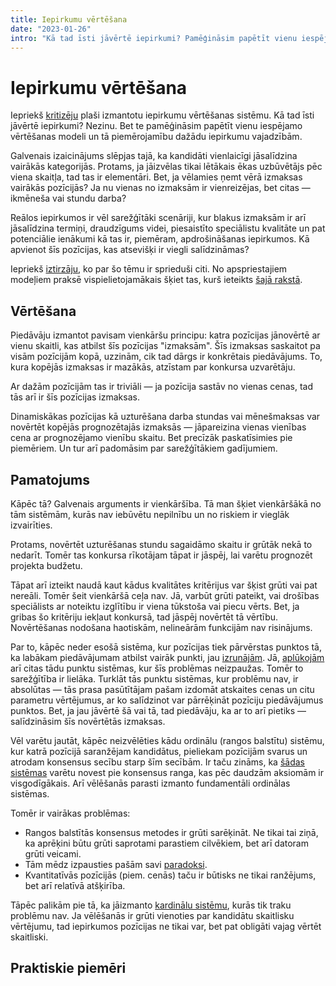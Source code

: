 ```yaml
---
title: Iepirkumu vērtēšana
date: "2023-01-26"
intro: "Kā tad īsti jāvērtē iepirkumi? Pamēģināsim papētīt vienu iespējamo vērtēšanas modeli un tā piemērotību dažādu iepirkumu vajadzībām."
---
```


# Iepirkumu vērtēšana

Iepriekš [kritizēju](/blog/iepirkumi) plaši izmantotu iepirkumu vērtēšanas
sistēmu. Kā tad īsti jāvērtē iepirkumi? Nezinu. Bet te pamēģināsim papētīt
vienu iespējamo vērtēšanas modeli un tā piemērojamību dažādu iepirkumu
vajadzībām.

Galvenais izaicinājums slēpjas tajā, ka kandidāti vienlaicīgi jāsalīdzina
vairākās kategorijās. Protams, ja jāizvēlas tikai lētākais ēkas uzbūvētājs
pēc viena skaitļa, tad tas ir elementāri. Bet, ja vēlamies ņemt vērā izmaksas
vairākās pozīcijās? Ja nu vienas no izmaksām ir vienreizējas, bet citas —
ikmēneša vai stundu darba?

Reālos iepirkumos ir vēl sarežģītāki scenāriji, kur blakus izmaksām ir arī
jāsalīdzina termiņi, draudzīgums videi, piesaistīto speciālistu kvalitāte un
pat potenciālie ienākumi kā tas ir, piemēram, apdrošināšanas iepirkumos. Kā
apvienot šīs pozīcijas, kas atsevišķi ir viegli salīdzināmas?

Iepriekš [iztirzāju](/blog/iepirkumu-teorija), ko par šo tēmu ir sprieduši
citi. No apspriestajiem modeļiem praksē vispielietojamākais šķiet tas, kurš
ieteikts [šajā rakstā](https://www.sciencedirect.com/science/article/abs/pii/S1478409213000198).

## Vērtēšana

Piedāvāju izmantot pavisam vienkāršu principu: katra pozīcijas jānovērtē ar
vienu skaitli, kas atbilst šīs pozīcijas "izmaksām". Šīs izmaksas saskaitot pa
visām pozīcijām kopā, uzzinām, cik tad dārgs ir konkrētais piedāvājums. To,
kura kopējās izmaksas ir mazākās, atzīstam par konkursa uzvarētāju.

Ar dažām pozīcijām tas ir triviāli — ja pozīcija sastāv no vienas cenas, tad
tās arī ir šīs pozīcijas izmaksas.

Dinamiskākas pozīcijas kā uzturēšana darba stundas vai mēnešmaksas var novērtēt
kopējās prognozētajās izmaksās — jāpareizina vienas vienības cena ar
prognozējamo vienību skaitu. Bet precīzāk paskatīsimies pie piemēriem. Un tur
arī padomāsim par sarežģītākiem gadījumiem.

## Pamatojums

Kāpēc tā? Galvenais arguments ir vienkāršība. Tā man šķiet vienkāršākā no tām
sistēmām, kurās nav iebūvētu nepilnību un no riskiem ir vieglāk izvairīties.

Protams, novērtēt uzturēšanas stundu sagaidāmo skaitu ir grūtāk nekā to
nedarīt. Tomēr tas konkursa rīkotājam tāpat ir jāspēj, lai varētu prognozēt
projekta budžetu.

Tāpat arī izteikt naudā kaut kādus kvalitātes kritērijus var šķist grūti vai
pat nereāli. Tomēr šeit vienkāršā ceļa nav. Jā, varbūt grūti pateikt, vai
drošības speciālists ar noteiktu izglītību ir viena tūkstoša vai piecu vērts.
Bet, ja gribas šo kritēriju iekļaut konkursā, tad jāspēj novērtēt tā vērtību.
Novērtēšanas nodošana haotiskām, nelineārām funkcijām nav risinājums.

Par to, kāpēc neder esošā sistēma, kur pozīcijas tiek pārvērstas punktos tā,
ka labākam piedāvājumam atbilst vairāk punkti, jau [izrunājām](/blog/iepirkumi).
Jā, [aplūkojām](/blog/iepirkumu-teorija) arī citas tādu punktu sistēmas, kur
šīs problēmas neizpaužas. Tomēr to sarežģītība ir lielāka. Turklāt tās punktu
sistēmas, kur problēmu nav, ir absolūtas — tās prasa pasūtītājam pašam izdomāt
atskaites cenas un citu parametru vērtējumus, ar ko salīdzinot var pārrēķināt
pozīciju piedāvājumus punktos. Bet, ja jau jāvērtē šā vai tā, tad piedāvāju, ka
ar to arī pietiks — salīdzināsim šīs novērtētās izmaksas.

Vēl varētu jautāt, kāpēc neizvēlēties kādu ordinālu (rangos balstītu) sistēmu,
kur katrā pozīcijā saranžējam kandidātus, pieliekam pozīcijām svarus un atrodam
konsensus secību starp šīm secībām. Ir taču zināms, ka [šādas sistēmas](https://en.wikipedia.org/wiki/Kemeny%E2%80%93Young_method)
varētu novest pie konsensus ranga, kas pēc daudzām aksiomām ir visgodīgākais.
Arī vēlēšanās parasti izmanto fundamentāli ordinālas sistēmas.

Tomēr ir vairākas problēmas:

- Rangos balstītās konsensus metodes ir grūti sarēķināt. Ne tikai tai ziņā, ka
aprēķini būtu grūti saprotami parastiem cilvēkiem, bet arī datoram grūti veicami.
- Tām mēdz izpausties pašām savi [paradoksi](https://en.wikipedia.org/wiki/Arrow%27s_impossibility_theorem).
- Kvantitatīvās pozīcijās (piem. cenās) taču ir būtisks ne tikai ranžējums, bet
arī relatīvā atšķirība.

Tāpēc palikām pie tā, ka jāizmanto [kardinālu sistēmu](https://en.wikipedia.org/wiki/Cardinal_voting),
kurās tik traku problēmu nav. Ja vēlēšanās ir grūti vienoties par kandidātu
skaitlisku vērtējumu, tad iepirkumos pozīcijas ne tikai var, bet pat obligāti
vajag vērtēt skaitliski.

## Praktiskie piemēri

### 
